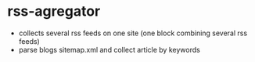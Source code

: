 # rss-agregator
* collects several rss feeds on one site (one block combining several rss feeds)
* parse blogs sitemap.xml and collect article by keywords
